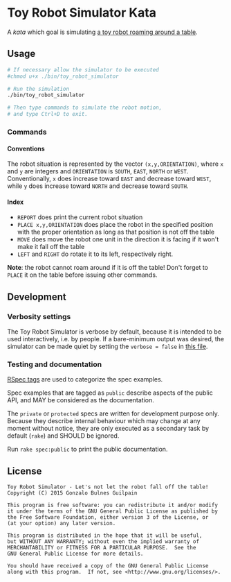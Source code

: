 Toy Robot Simulator Kata
========================

A _kata_ which goal is simulating [a toy robot roaming around a table][problem].

  [problem]: PROBLEM.md

Usage
-----

```bash
# If necessary allow the simulator to be executed
#chmod u+x ./bin/toy_robot_simulator

# Run the simulation
./bin/toy_robot_simulator

# Then type commands to simulate the robot motion,
# and type Ctrl+D to exit.
```

### Commands

#### Conventions

The robot situation is represented by the vector `(x,y,ORIENTATION)`, where `x` and `y` are integers and `ORIENTATION` is `SOUTH`, `EAST`, `NORTH` or `WEST`. Conventionally, `x` does increase toward `EAST` and decrease toward `WEST`, while `y` does increase toward `NORTH` and decrease toward `SOUTH`.

#### Index

- `REPORT` does print the current robot situation
- `PLACE x,y,ORIENTATION` does place the robot in the specified position with the proper orientation as long as that position is not off the table
- `MOVE` does move the robot one unit in the direction it is facing if it won't make it fall off the table
- `LEFT` and `RIGHT` do rotate it to its left, respectively right.

**Note**: the robot cannot roam around if it is off the table! Don't forget to `PLACE` it on the table before issuing other commands.

Development
-----------

### Verbosity settings

The Toy Robot Simulator is verbose by default, because it is intended to be used interactively, i.e. by people. If a bare-minimum output was desired, the simulator can be made quiet by setting the `verbose = false` in [this file][bin].

  [bin]: bin/toy_robot_simulator

### Testing and documentation

[RSpec tags][tags] are used to categorize the spec examples.

Spec examples that are tagged as `public` describe aspects of the public API, and MAY be considered as the documentation.

The `private` or `protected` specs are written for development purpose only. Because they describe internal behaviour which may change at any moment without notice, they are only executed as a secondary task by default (`rake`) and SHOULD be ignored.

Run `rake spec:public` to print the public documentation.

  [tags]: https://www.relishapp.com/rspec/rspec-core/v/3-2/docs/command-line/tag-option

License
-------

    Toy Robot Simulator - Let's not let the robot fall off the table!
    Copyright (C) 2015 Gonzalo Bulnes Guilpain

    This program is free software: you can redistribute it and/or modify
    it under the terms of the GNU General Public License as published by
    the Free Software Foundation, either version 3 of the License, or
    (at your option) any later version.

    This program is distributed in the hope that it will be useful,
    but WITHOUT ANY WARRANTY; without even the implied warranty of
    MERCHANTABILITY or FITNESS FOR A PARTICULAR PURPOSE.  See the
    GNU General Public License for more details.

    You should have received a copy of the GNU General Public License
    along with this program.  If not, see <http://www.gnu.org/licenses/>.
